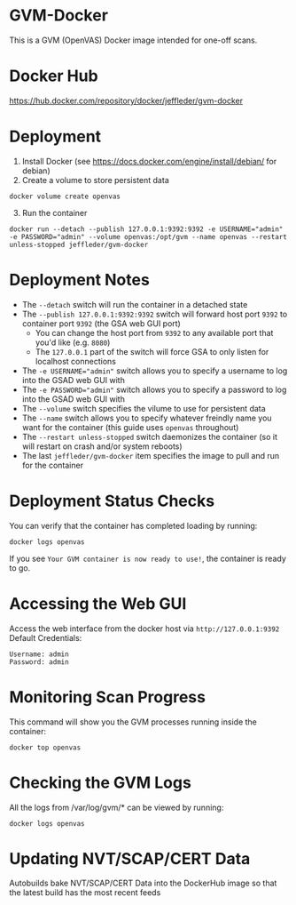# GVM-Docker
This is a GVM (OpenVAS) Docker image intended for one-off scans.

# Docker Hub
https://hub.docker.com/repository/docker/jeffleder/gvm-docker

# Deployment
1. Install Docker (see https://docs.docker.com/engine/install/debian/ for debian)
2. Create a volume to store persistent data
```shell
docker volume create openvas
```
3. Run the container
```shell
docker run --detach --publish 127.0.0.1:9392:9392 -e USERNAME="admin" -e PASSWORD="admin" --volume openvas:/opt/gvm --name openvas --restart unless-stopped jeffleder/gvm-docker
```
# Deployment Notes
* The `--detach` switch will run the container in a detached state
* The `--publish 127.0.0.1:9392:9392` switch will forward host port `9392` to container port `9392` (the GSA web GUI port)
   * You can change the host port from `9392` to any available port that you'd like (e.g. `8080`)
   * The `127.0.0.1` part of the switch will force GSA to only listen for localhost connections
* The `-e USERNAME="admin"` switch allows you to specify a username to log into the GSAD web GUI with
* The `-e PASSWORD="admin"` switch allows you to specify a password to log into the GSAD web GUI with
* The `--volume` switch specifies the vilume to use for persistent data
* The `--name` switch allows you to specify whatever freindly name you want for the container (this guide uses `openvas` throughout)
* The `--restart unless-stopped` switch daemonizes the container (so it will restart on crash and/or system reboots)
* The last `jeffleder/gvm-docker` item specifies the image to pull and run for the container

# Deployment Status Checks
You can verify that the container has completed loading by running:
```
docker logs openvas
```
If you see `Your GVM container is now ready to use!`, the container is ready to go.

# Accessing the Web GUI
Access the web interface from the docker host via `http://127.0.0.1:9392`
Default Credentials:
```
Username: admin
Password: admin
```

# Monitoring Scan Progress
This command will show you the GVM processes running inside the container:
```
docker top openvas
```

# Checking the GVM Logs
All the logs from /var/log/gvm/* can be viewed by running:
```
docker logs openvas
```

# Updating NVT/SCAP/CERT Data
Autobuilds bake NVT/SCAP/CERT Data into the DockerHub image so that the latest build has the most recent feeds
